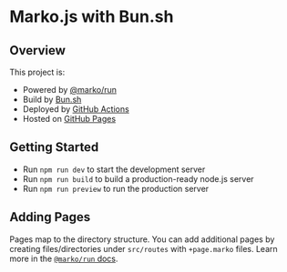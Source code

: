 # Marko.js with Bun.sh

## Overview

This project is:
- Powered by [@marko/run](https://github.com/marko-js/run)
- Build by [Bun.sh](https://bun.sh)
- Deployed by [GitHub Actions](.github/workflows/publish_pages.yaml)
- Hosted on [GitHub Pages](https://rdhar.github.io/bun-marko/)

## Getting Started

- Run `npm run dev` to start the development server
- Run `npm run build` to build a production-ready node.js server
- Run `npm run preview` to run the production server

## Adding Pages

Pages map to the directory structure. You can add additional pages by creating files/directories under `src/routes` with `+page.marko` files.  Learn more in the [`@marko/run` docs](https://github.com/marko-js/run/#file-based-routing).
